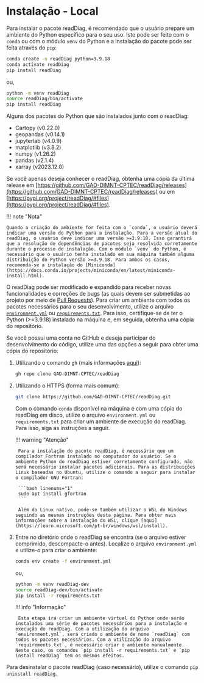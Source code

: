 # Instalação - Local

Para instalar o pacote readDiag, é recomendado que o usuário prepare um ambiente do Python específico para o seu uso. Isto pode ser feito com o `conda` ou com o módulo `venv` do Python e a instalação do pacote pode ser feita através do `pip`:

```bash linenums="1"
conda create -n readDiag python=3.9.18
conda activate readDiag
pip install readDiag
```

ou,

```bash linenums="1"
python -m venv readDiag
source readDiag/bin/activate
pip install readDiag
```

Alguns dos pacotes do Python que são instalados junto com o readDiag:

* Cartopy (v0.22.0)
* geopandas (v0.14.1)
* jupyterlab (v4.0.9)
* matplotlib (v3.8.2)
* numpy (v1.26.2)
* pandas (v2.1.4)
* xarray (v2023.12.0)

Se você apenas deseja conhecer o readDiag, obtenha uma cópia da última release em [https://github.com/GAD-DIMNT-CPTEC/readDiag/releases](https://github.com/GAD-DIMNT-CPTEC/readDiag/releases) ou em [https://pypi.org/project/readDiag/#files](https://pypi.org/project/readDiag/#files).

!!! note "Nota"

    Quando a criação do ambiente for feita com o `conda`, o usuário deverá indicar uma versão do Python para a instalação. Para a versão atual do readDiag, o usuário deve indicar uma versão >=3.9.18. Isso garantirá que a resolução de dependências de pacotes seja resolvida corretamente durante o processo de instalação. Com o módulo `venv` do Python, é necessário que o usuário tenha instalado em sua máquina também alguma distribuição do Python versão >=3.9.18. Para ambos os casos, recomenda-se a instalação do [Miniconda](https://docs.conda.io/projects/miniconda/en/latest/miniconda-install.html).

O readDiag pode ser modificado e expandido para receber novas funcionalidades e correções de bugs (as quais devem ser submetidas ao projeto por meio de [Pull Requests](https://github.com/GAD-DIMNT-CPTEC/readDiag/pulls)). Para criar um ambiente com todos os pacotes necessários para o seu desenvolvimento, utilize o arquivo [`environment.yml`](https://raw.githubusercontent.com/GAD-DIMNT-CPTEC/readDiag/master/environment.yml) ou [`requirements.txt`](https://raw.githubusercontent.com/GAD-DIMNT-CPTEC/readDiag/master/requirements.txt). Para isso, certifique-se de ter o Python (>=3.9.18) instalado na máquina e, em seguida, obtenha uma cópia do repositório.

Se você possui uma conta no GitHub e deseja participar do desenvolvimento do código, utilize uma das opções a seguir para obter uma cópia do repositório:

1. Utilizando o comando `gh` (mais informações [aqui](https://cli.github.com/)):

    ```bash linenums="1"
    gh repo clone GAD-DIMNT-CPTEC/readDiag
    ```

2. Utilizando o HTTPS (forma mais comum):

    ```bash linenums="1"
    git clone https://github.com/GAD-DIMNT-CPTEC/readDiag.git
    ```

    Com o comando `conda` disponível na máquina e com uma cópia do readDiag em disco, utilize o arquivo `environment.yml` ou `requirements.txt` para criar um ambiente de execução do readDiag. Para isso, siga as instruções a seguir.
    
    !!! warning "Atenção"
    
        Para a instalação do pacote readDiag, é necessário que um compilador Fortran instalado no computador do usuário. Se o ambiente Python do readDiag estiver corretamente configurado, não será necessário instalar pacotes adicionais. Para as distribuições Linux baseadas no Ubuntu, utilize o comando a seguir para instalar o compilador GNU Fortran:
    
        ```bash linenums="1"
        sudo apt install gfortran
        ```
        
        Além do Linux nativo, pode-se também utilizar o WSL do Windows seguindo as mesmas instruções desta página. Para obter mais informações sobre a instalação do WSL, clique [aqui](https://learn.microsoft.com/pt-br/windows/wsl/install).

3. Entre no diretório onde o readDiag se encontra (se o arquivo estiver comprimido, descompacte-o antes). Localize o arquivo `environment.yml` e utilize-o para criar o ambiente:

    ```bash linenums="1"
    conda env create -f environment.yml
    ```

    ou, 

    ```bash linenums="1"
    python -m venv readDiag-dev
    source readDiag-dev/bin/activate
    pip install -r requirements.txt
    ```

    !!! info "Informação"

        Esta etapa irá criar um ambiente virtual do Python onde serão instalados uma série de pacotes necessários para a instalação e execução do readDiag. Com a utilização do arquivo `environment.yml`, será criado o ambiente de nome `readDiag` com todos os pacotes necessários. Com a utilização do arquivo `requirements.txt`, é necessário criar o ambiente manualmente. Neste caso, os comandos `pip install -r requirements.txt` e `pip install readDiag` tem os mesmos efeitos.

Para desinstalar o pacote readDiag (caso necessário), utilize o comando `pip uninstall readDiag`.
